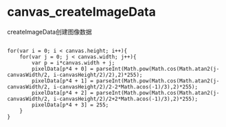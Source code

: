 # canvas_createImageData
createImageData创建图像数据

<pre>
<code>
for(var i = 0; i < canvas.height; i++){
	for(var j = 0; j < canvas.width; j++){
		var p = i*canvas.width + j;
		pixelData[p*4 + 0] = parseInt(Math.pow(Math.cos(Math.atan2(j-canvasWidth/2, i-canvasHeight/2)/2),2)*255);
		pixelData[p*4 + 1] = parseInt(Math.pow(Math.cos(Math.atan2(j-canvasWidth/2, i-canvasHeight/2)/2-2*Math.acos(-1)/3),2)*255);
		pixelData[p*4 + 2] = parseInt(Math.pow(Math.cos(Math.atan2(j-canvasWidth/2, i-canvasHeight/2)/2+2*Math.acos(-1)/3),2)*255);
		pixelData[p*4 + 3] = 255;
	}
}
</code>
</pre>